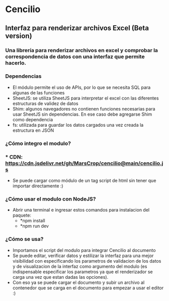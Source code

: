 # Cencilio

## Interfaz para renderizar archivos Excel (Beta version)

### Una librería para renderizar archivos en excel y comprobar la correspondencia de datos con una interfaz que permite hacerlo.

### Dependencias

  * El módulo permite el uso de APIs, por lo que se necesita SQL para algunas de las funciones
  * SheetJS: se utiliza SheetJS para interpretar el excel con las diferentes estructuras de validez de datos
  * Shim: algunos navegadores no contienen funciones necesarias para usar SheetJS sin dependencias. En ese caso debe agregarse Shim como dependencia 
  * fs: utilizada para guardar los datos cargados una vez creada la estructura en JSON

### ¿Cómo integro el modulo?

  ### * CDN: https://cdn.jsdelivr.net/gh/MarsCrop/cencilio@main/cencilio.js
  * Se puede cargar como módulo de un tag script de html sin tener que importar directamente :)

### ¿Cómo usar el modulo con NodeJS?

  * Abrir una terminal e ingresar estos comandos para instalacion del paquete:
      * *npm install
      * *npm run dev

### ¿Cómo se usa?

  * Importamos el script del modulo para integrar Cencilio al documento
  * Se puede editar, verificar datos y estilizar la interfaz para una mejor visibilidad con especificando los parametros de validacion de los datos
  y de visualizacion de la interfaz como argumento del modulo (es indispensable especificar los parametros ya que el renderizador se carga una vez que estan 
  dadas las opciones).
  * Con eso ya se puede cargar el documento y subir un archivo al contenedor que se carga en el documento para empezar a usar el editor :)
